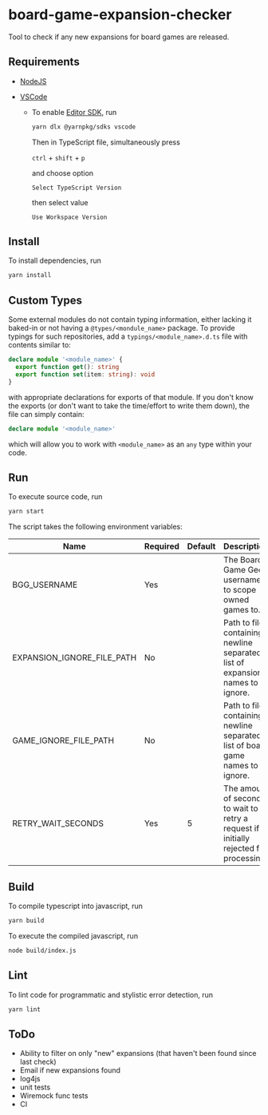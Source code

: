 # board-game-expansion-checker

Tool to check if any new expansions for board games are released.

## Requirements

- [NodeJS](https://nodejs.org)
- [VSCode](https://code.visualstudio.com/)

  - To enable [Editor SDK](https://yarnpkg.com/getting-started/editor-sdks), run

    ```sh
    yarn dlx @yarnpkg/sdks vscode
    ```

    Then in TypeScript file, simultaneously press

    `ctrl` + `shift` + `p`

    and choose option

    `Select TypeScript Version`

    then select value

    `Use Workspace Version`

## Install

To install dependencies, run

```sh
yarn install
```

## Custom Types

Some external modules do not contain typing information, either lacking it baked-in or not having a `@types/<mondule_name>` package. To provide typings for such repositories, add a `typings/<module_name>.d.ts` file with contents similar to:

```ts
declare module '<module_name>' {
  export function get(): string
  export function set(item: string): void
}
```

with appropriate declarations for exports of that module. If you don't know the exports (or don't want to take the time/effort to write them down), the file can simply contain:

```ts
declare module '<module_name>'
```

which will allow you to work with `<module_name>` as an `any` type within your code.

## Run

To execute source code, run

```sh
yarn start
```

The script takes the following environment variables:

| Name                       | Required | Default | Description                                                                            | Example(s)             |
| -------------------------- | -------- | ------- | -------------------------------------------------------------------------------------- | ---------------------- |
| BGG_USERNAME               | Yes      |         | The Board Game Geek username to scope owned games to.                                  | bond007                |
| EXPANSION_IGNORE_FILE_PATH | No       |         | Path to file containing newline separated list of expansion names to ignore.           | expansionsToIgnore.txt |
| GAME_IGNORE_FILE_PATH      | No       |         | Path to file containing newline separated list of board game names to ignore.          | gamesToIgnore.txt      |
| RETRY_WAIT_SECONDS         | Yes      | 5       | The amount of seconds to wait to retry a request if initially rejected for processing. | 10                     |

## Build

To compile typescript into javascript, run

```sh
yarn build
```

To execute the compiled javascript, run

```sh
node build/index.js
```

## Lint

To lint code for programmatic and stylistic error detection, run

```sh
yarn lint
```

## ToDo

- Ability to filter on only "new" expansions (that haven't been found since last check)
- Email if new expansions found
- log4js
- unit tests
- Wiremock func tests
- CI
